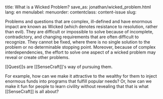 title: What is a Wicked Problem?
save_as: jonathan/wicked_problem.html
lang: en
menulabel:
menuorder:
contentclass: content-issue
slug:

Problems and questions that are complex, ill-defined and have enormous impact are known as Wicked (which denotes resistance to resolution, rather than evil). They are difficult or impossible to solve because of incomplete, contradictory, and changing requirements that are often difficult to recognize. They cannot be fixed, where there is no single solution to the problem or no determinable stopping point. Moreover, because of complex interdependencies, the effort to solve one aspect of a wicked problem may reveal or create other problems.

[[Quest]]s are [[SenseCraft]]'s way of pursuing them.

For example, how can we make it attractive to the wealthy for them to inject enormous funds into programs that fulfill popular needs? Or, how can we make it fun for people to learn civility without revealing that that is what [[SenseCraft]] is all about?
